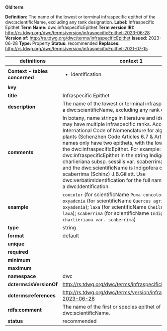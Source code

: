 **Old term**

**Definition:** The name of the lowest or terminal infraspecific epithet of the dwc:scientificName, excluding any rank designation.
**Label:** Infraspecific Epithet
**Term Name:** dwc:infraspecificEpithet
**Term version IRI:** http://rs.tdwg.org/dwc/terms/version/infraspecificEpithet-2023-06-28
**Version of:** http://rs.tdwg.org/dwc/terms/infraspecificEpithet
**Issued:** 2023-06-28
**Type:** Property
**Status:** recommended
**Replaces:** http://rs.tdwg.org/dwc/terms/version/infraspecificEpithet-2021-07-15


| definitions | context 1 |context 2 |
|-|-|-|
| **Context - tables concerned** | <ul><li>identification</li></ul> | <ul><li>identification-taxon</li></ul> |
| **key** |  |  |
| **title** | Infraspecific Epithet | Infraspecific Epithet |
| **description** | The name of the lowest or terminal infraspecific epithet of a dwc:scientificName, excluding any rank designation. | The name of the lowest or terminal infraspecific epithet of a dwc:scientificName, excluding any rank designation. |
| **comments** | In botany, name strings in literature and identifications may have multiple infraspecific ranks. According to the International Code of Nomenclature for algae, fungi, and plants (Schenzhen Code Articles 6.7 & Art. 24.1), valid names only have two epithets, with the lowest rank being the dwc:infraspecificEpithet. For example: the dwc:infraspecificEpithet in the string Indigofera charlieriana subsp. sessilis var. scaberrima is scaberrima and the dwc:scientificName is Indigofera charlieriana var. scaberrima (Schinz) J.B.Gillett. Use dwc:verbatimIdentification for the full name string used in a dwc:Identification. | In botany, name strings in literature and identifications may have multiple infraspecific ranks. According to the International Code of Nomenclature for algae, fungi, and plants (Schenzhen Code Articles 6.7 & Art. 24.1), valid names only have two epithets, with the lowest rank being the dwc:infraspecificEpithet. For example: the dwc:infraspecificEpithet in the string Indigofera charlieriana subsp. sessilis var. scaberrima is scaberrima and the dwc:scientificName is Indigofera charlieriana var. scaberrima (Schinz) J.B.Gillett. Use dwc:verbatimIdentification for the full name string used in a dwc:Identification. |
| **example** | `concolor` (for scientificName `Puma concolor concolor`); `oxyadenia` (for scientificName `Quercus agrifolia var. oxyadenia`); `laxa` (for scientificName `Cheilanthes hirta f. laxa`); `scaberrima` (for scientificName `Indigofera charlieriana var. scaberrima`) | `concolor` (for scientificName `Puma concolor concolor`); `oxyadenia` (for scientificName `Quercus agrifolia var. oxyadenia`); `laxa` (for scientificName `Cheilanthes hirta f. laxa`); `scaberrima` (for scientificName `Indigofera charlieriana var. scaberrima`) |
| **type** | string | string |
| **format** | default | default |
| **unique** |  |  |
| **required** |  |  |
| **minimum** |  |  |
| **maximum** |  |  |
| **namespace** | dwc | dwc |
| **dcterms:isVersionOf** | http://rs.tdwg.org/dwc/terms/infraspecificEpithet | http://rs.tdwg.org/dwc/terms/infraspecificEpithet |
| **dcterms:references** | http://rs.tdwg.org/dwc/terms/version/infraspecificEpithet-2023-06-28 | http://rs.tdwg.org/dwc/terms/version/infraspecificEpithet-2023-06-28 |
| **rdfs:comment** | The name of the first or species epithet of the dwc:scientificName. | The name of the lowest or terminal infraspecific epithet of the dwc:scientificName, excluding any rank designation. |
| **status** | recommended | recommended |
